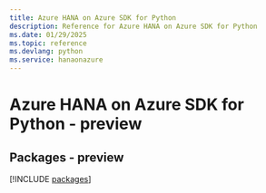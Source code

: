 ```yaml
---
title: Azure HANA on Azure SDK for Python
description: Reference for Azure HANA on Azure SDK for Python
ms.date: 01/29/2025
ms.topic: reference
ms.devlang: python
ms.service: hanaonazure
---
```

# Azure HANA on Azure SDK for Python - preview
## Packages - preview
[!INCLUDE [packages](hana-on-azure-index.md)]